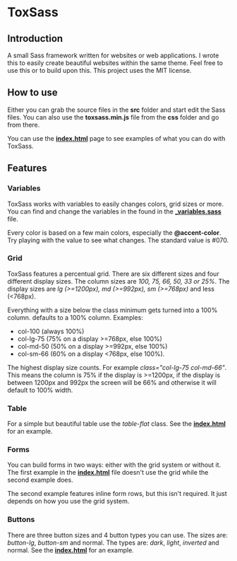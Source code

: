 # ToxSass
## Introduction
A small Sass framework written for websites or web applications. I wrote this to easily create beautiful websites within the same theme. Feel free to use this or to build upon this. This project uses the MIT license.

## How to use
Either you can grab the source files in the **src** folder and start edit the Sass files. You can also use the **toxsass.min.js** file from the **css** folder and go from there.

You can use the **<a href="http://toxsickcoder.github.io/ToxSass/">index.html</a>** page to see examples of what you can do with ToxSass.

## Features
### Variables
ToxSass works with variables to easily changes colors, grid sizes or more. You can find and change the variables in the found in the **<a href="https://github.com/toxsickcoder/ToxSass/blob/master/src/_variables.scss">_variables.sass</a>** file.

Every color is based on a few main colors, especially the **@accent-color**. Try playing with the value to see what changes. The standard value is #070.
### Grid
ToxSass features a percentual grid. There are six different sizes and four different display sizes. The column sizes are *100, 75, 66, 50, 33 or 25%*. The display sizes are *lg (>=1200px), md (>=992px), sm (>=768px)* and less (<768px).

Everything with a size below the class minimum gets turned into a 100% column. defaults to a 100% column. Examples:

* col-100 (always 100%)
* col-lg-75 (75% on a display >=768px, else 100%)
* col-md-50 (50% on a display >=992px, else 100%)
* col-sm-66 (60% on a display <768px, else 100%).

The highest display size counts. For example *class="col-lg-75 col-md-66"*. This means the column is 75% if the display is >=1200px, if the display is between 1200px and 992px the screen will be 66% and otherwise it will default to 100% width.

### Table
For a simple but beautiful table use the *table-flat* class. See the **<a href="http://toxsickcoder.github.io/ToxSass/">index.html</a>** for an example.

### Forms
You can build forms in two ways: either with the grid system or without it. The first example in the **<a href="http://toxsickcoder.github.io/ToxSass/">index.html</a>** file doesn't use the grid while the second example does.

The second example features inline form rows, but this isn't required. It just depends on how you use the grid system.

### Buttons
There are three button sizes and 4 button types you can use. The sizes are: *button-lg*, *button-sm* and normal. The types are: *dark*, *light*, *inverted* and normal. See the **<a href="http://toxsickcoder.github.io/ToxSass/">index.html</a>** for an example.
